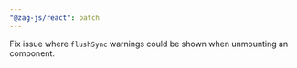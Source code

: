 ```yaml
---
"@zag-js/react": patch
---
```


Fix issue where `flushSync` warnings could be shown when unmounting an component.
